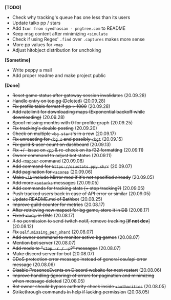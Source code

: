 
**[TODO]**
- Check why tracking's queue has one less than its users
- Update taiko pp / stars
- Add `Icon from syedhassan - pngtree.com` to README
- Keep msg content after minimizing `<simulate`
- Check if using Regex' `.find` over `.captures` makes more sense
- More pp values for `<map`
- Adjust hitobject distribution for unchoking

**[Sometime]**
- Write peppy a mail
- Add proper readme and make project public

**[Done]**
- ~~Reset game status after gateway session invalidates~~ (20.09.28)
- ~~Handle entry on top.gg (Deleted)~~ (20.09.28)
- ~~Fix profile table format if pp > 1000~~ (20.09.28)
- ~~Add ratelimit for downloading maps (Exponential backoff while downloading)~~ (20.09.28)
- ~~Spoof missing months with 0 for profile graph~~ (20.09.25)
- ~~Fix tracking's double posting~~ (20.09.20)
- ~~Check on multiple `<bg start`'s in a row~~ (20.09.17)
- ~~Fix unreacting for `<bg s` and possibly `<bgt`~~ (20.09.15)
- ~~Fix guild & user count on dashboard~~ (20.09.13)
- ~~Fix +/- issue on `<pp` & re-check on its f32 formatting~~ (20.09.11)
- ~~Owner command to adjust bot status~~ (20.09.11)
- ~~Add `<mapper` command~~ (20.09.08)
- ~~Add command for `https://osustats.ppy.sh/r`~~ (20.09.07)
- ~~Add pagination for `<scores`~~ (20.09.06)
- ~~Make `<lb` include Mirror mod if it's not specified already~~ (20.09.05)
- ~~Add more `<sotarks` messages~~ (20.09.05)
- ~~Add commands for tracking stats (+ stop tracking?)~~ (20.09.05)
- ~~Push tracked users back in case of API error or similar~~ (20.09.05)
- ~~Update README.md of Bathbot~~ (20.08.25)
- ~~Improve guild counter for metrics~~ (20.08.17)
- ~~After retrieving new mapset for bg game, store it in DB~~ (20.08.17)
- ~~Fixed `<help` in DMs~~ (20.08.17)
- ~~If no permission to send twitch notif, remove tracking [__if not dev__]~~ (20.08.12)
- ~~Fix `self.missing_per_shard`~~ (20.08.07)
- ~~Add owner command to monitor active bg games~~ (20.08.07)
- ~~Mention bot server~~ (20.08.07)
- ~~Add mode to "`<top -r / -p`?" messages~~ (20.08.07)
- ~~Make discord server for bot~~ (20.08.07)
- ~~DDoS protection error message instead of general osu!api error message~~ (20.08.06)
- ~~Disable PresenceEvents on Discord website for next restart~~ (20.08.06)
- ~~Improve handling (ignoring) of errors for pagination and minimizing when message deleted~~ (20.08.05)
- ~~Bot owner should bypass authority check inside `<authorities`~~ (20.08.05)
- ~~Strikethrough commands in help if lacking permission~~ (20.08.05)